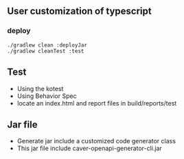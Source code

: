 ## User customization of typescript 
### deploy
```shell
./gradlew clean :deployJar
./gradlew cleanTest :test
```

## Test
- Using the kotest
- Using Behavior Spec
- locate an index.html and report files in build/reports/test

## Jar file
- Generate jar include a customized code generator class
- This jar file include caver-openapi-generator-cli.jar

